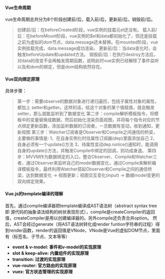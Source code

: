 #### Vue生命周期

vue生命周期总共分为8个阶段创建前/后，载入前/后，更新前/后，销毁前/后。

> 创建前/后：在beforeCreated阶段，vue实例的挂载元el还没有。
> 载入前/后：在beforeMount阶段，vue实例的$el和data都初始化了，但还是挂载之前为虚拟的dom节点，data.message还未替换。在mounted阶段，vue实例挂载完成，data.message成功渲染。
> 更新前/后：当data变化时，会触发beforeUpdate和updated方法。
> 销毁前/后：在执行destroy方法后，对data的改变不会再触发周期函数，说明此时vue实例已经解除了事件监听以及和dom的绑定，但是dom结构依然存在。

#### Vue双向绑定原理

具体步骤：

> 第一步：需要observe的数据对象进行递归遍历，包括子属性对象的属性，都加上 setter和getter。这样的话，给这个对象的某个值赋值，就会触发setter，那么就能监听到了数据变化
> 第二步：compile解析模板指令，将模板中的变量替换成数据，然后初始化渲染页面视图，并将每个指令对应的节点绑定更新函数，添加监听数据的订阅者，一旦数据有变动，收到通知，更新视图
> 第三步：Watcher订阅者是Observer和Compile之间通信的桥梁，主要做的事情是:
> 1、在自身实例化时往属性订阅器(dep)里面添加自己
> 2、自身必须有一个update()方法
> 3、待属性变动dep.notice()通知时，能调用自身的update()方法，并触发Compile中绑定的回调，则功成身退。
> 第四步：MVVM作为数据绑定的入口，整合Observer、Compile和Watcher三者，通过Observer来监听自己的model数据变化，通过Compile来解析编译模板指令，最终利用Watcher搭起Observer和Compile之间的通信桥梁，达到数据变化 -> 视图更新；视图交互变化(input) -> 数据model变更的双向绑定效果。

#### Vue.js的template编译的理解

首先，通过compile编译器把template编译成AST语法树（abstract syntax tree 即 源代码的抽象语法结构的树状表现形式），compile是createCompiler的返回值，createCompiler是用以创建编译器的。另外compile还负责合并option。
然后，AST会经过generate（将AST语法树转化成render funtion字符串的过程）得到render函数，render的返回值是VNode，VNode是Vue的虚拟DOM节点，里面有（标签名、子节点、文本等等）

- **event & v-model: 事件和v-model的实现原理**
- **slot & keep-alive: 内置组件的实现原理**
- **transition: 过渡的实现原理**
- **vue-router: 官方路由的实现原理**
- **vuex: 官方状态管理的实现原理**